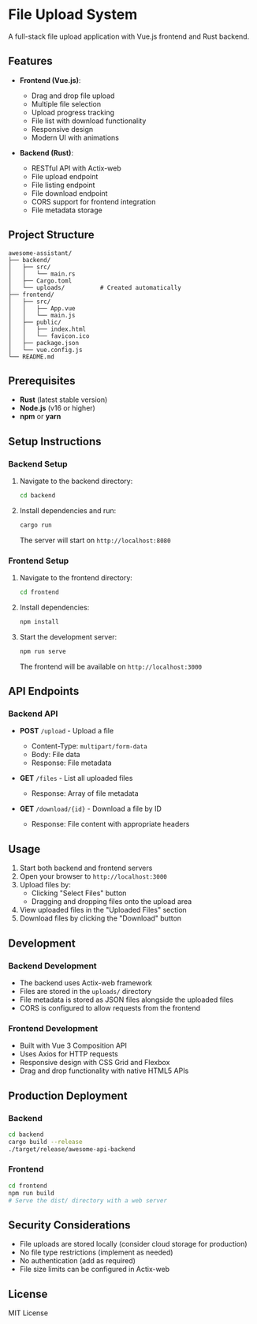 # File Upload System

A full-stack file upload application with Vue.js frontend and Rust backend.

## Features

- **Frontend (Vue.js)**:
  - Drag and drop file upload
  - Multiple file selection
  - Upload progress tracking
  - File list with download functionality
  - Responsive design
  - Modern UI with animations

- **Backend (Rust)**:
  - RESTful API with Actix-web
  - File upload endpoint
  - File listing endpoint
  - File download endpoint
  - CORS support for frontend integration
  - File metadata storage

## Project Structure

```
awesome-assistant/
├── backend/
│   ├── src/
│   │   └── main.rs
│   ├── Cargo.toml
│   └── uploads/          # Created automatically
├── frontend/
│   ├── src/
│   │   ├── App.vue
│   │   └── main.js
│   ├── public/
│   │   ├── index.html
│   │   └── favicon.ico
│   ├── package.json
│   └── vue.config.js
└── README.md
```

## Prerequisites

- **Rust** (latest stable version)
- **Node.js** (v16 or higher)
- **npm** or **yarn**

## Setup Instructions

### Backend Setup

1. Navigate to the backend directory:
   ```bash
   cd backend
   ```

2. Install dependencies and run:
   ```bash
   cargo run
   ```

   The server will start on `http://localhost:8080`

### Frontend Setup

1. Navigate to the frontend directory:
   ```bash
   cd frontend
   ```

2. Install dependencies:
   ```bash
   npm install
   ```

3. Start the development server:
   ```bash
   npm run serve
   ```

   The frontend will be available on `http://localhost:3000`

## API Endpoints

### Backend API

- **POST** `/upload` - Upload a file
  - Content-Type: `multipart/form-data`
  - Body: File data
  - Response: File metadata

- **GET** `/files` - List all uploaded files
  - Response: Array of file metadata

- **GET** `/download/{id}` - Download a file by ID
  - Response: File content with appropriate headers

## Usage

1. Start both backend and frontend servers
2. Open your browser to `http://localhost:3000`
3. Upload files by:
   - Clicking "Select Files" button
   - Dragging and dropping files onto the upload area
4. View uploaded files in the "Uploaded Files" section
5. Download files by clicking the "Download" button

## Development

### Backend Development

- The backend uses Actix-web framework
- Files are stored in the `uploads/` directory
- File metadata is stored as JSON files alongside the uploaded files
- CORS is configured to allow requests from the frontend

### Frontend Development

- Built with Vue 3 Composition API
- Uses Axios for HTTP requests
- Responsive design with CSS Grid and Flexbox
- Drag and drop functionality with native HTML5 APIs

## Production Deployment

### Backend
```bash
cd backend
cargo build --release
./target/release/awesome-api-backend
```

### Frontend
```bash
cd frontend
npm run build
# Serve the dist/ directory with a web server
```

## Security Considerations

- File uploads are stored locally (consider cloud storage for production)
- No file type restrictions (implement as needed)
- No authentication (add as required)
- File size limits can be configured in Actix-web

## License

MIT License